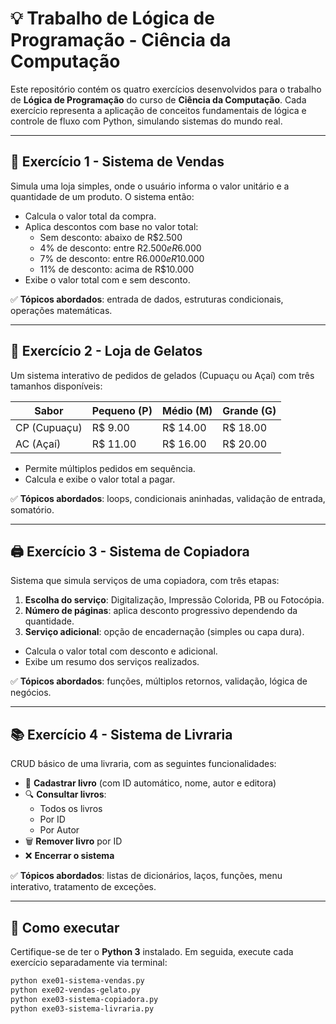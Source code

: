 # 💡 Trabalho de Lógica de Programação - Ciência da Computação

Este repositório contém os quatro exercícios desenvolvidos para o trabalho de **Lógica de Programação** do curso de **Ciência da Computação**. Cada exercício representa a aplicação de conceitos fundamentais de lógica e controle de fluxo com Python, simulando sistemas do mundo real.

---

## 🛒 Exercício 1 - Sistema de Vendas

Simula uma loja simples, onde o usuário informa o valor unitário e a quantidade de um produto. O sistema então:

- Calcula o valor total da compra.
- Aplica descontos com base no valor total:
  - Sem desconto: abaixo de R$2.500
  - 4% de desconto: entre R$2.500 e R$6.000
  - 7% de desconto: entre R$6.000 e R$10.000
  - 11% de desconto: acima de R$10.000
- Exibe o valor total com e sem desconto.

✅ **Tópicos abordados**: entrada de dados, estruturas condicionais, operações matemáticas.

---

## 🍨 Exercício 2 - Loja de Gelatos

Um sistema interativo de pedidos de gelados (Cupuaçu ou Açaí) com três tamanhos disponíveis:

| Sabor   | Pequeno (P) | Médio (M) | Grande (G) |
|---------|-------------|-----------|------------|
| CP (Cupuaçu) | R$ 9.00 | R$ 14.00 | R$ 18.00 |
| AC (Açaí)    | R$ 11.00 | R$ 16.00 | R$ 20.00 |

- Permite múltiplos pedidos em sequência.
- Calcula e exibe o valor total a pagar.

✅ **Tópicos abordados**: loops, condicionais aninhadas, validação de entrada, somatório.

---

## 🖨️ Exercício 3 - Sistema de Copiadora

Sistema que simula serviços de uma copiadora, com três etapas:

1. **Escolha do serviço**: Digitalização, Impressão Colorida, PB ou Fotocópia.
2. **Número de páginas**: aplica desconto progressivo dependendo da quantidade.
3. **Serviço adicional**: opção de encadernação (simples ou capa dura).

- Calcula o valor total com desconto e adicional.
- Exibe um resumo dos serviços realizados.

✅ **Tópicos abordados**: funções, múltiplos retornos, validação, lógica de negócios.

---

## 📚 Exercício 4 - Sistema de Livraria

CRUD básico de uma livraria, com as seguintes funcionalidades:

- 📖 **Cadastrar livro** (com ID automático, nome, autor e editora)
- 🔍 **Consultar livros**:
  - Todos os livros
  - Por ID
  - Por Autor
- 🗑️ **Remover livro** por ID
- ❌ **Encerrar o sistema**

✅ **Tópicos abordados**: listas de dicionários, laços, funções, menu interativo, tratamento de exceções.

---

## 🚀 Como executar

Certifique-se de ter o **Python 3** instalado. Em seguida, execute cada exercício separadamente via terminal:

```bash
python exe01-sistema-vendas.py
python exe02-vendas-gelato.py
python exe03-sistema-copiadora.py
python exe03-sistema-livraria.py
